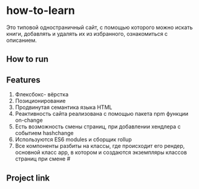 # how-to-learn 
Это типовой одностраничный сайт, с помощью которого можно искать книги, добавлять и удалять их из избранного, ознакомиться с описанием.

## How to run 


## Features
1. Флексбокс- вёрстка
2. Позиционирование
3. Продвинутая семантика языка HTML
4. Реактивность сайта реализована с помощью пакета npm функции on-change 
5. Есть возможность смены страниц, при добавлении хендлера с событием hashchange
6. Используются ES6 modules и сборщик rollup
7. Все компоненты разбиты на классы, где происходит его рендер, основной класс app, в котором и создаются экземпляры классов страниц при смене #

## Project link

